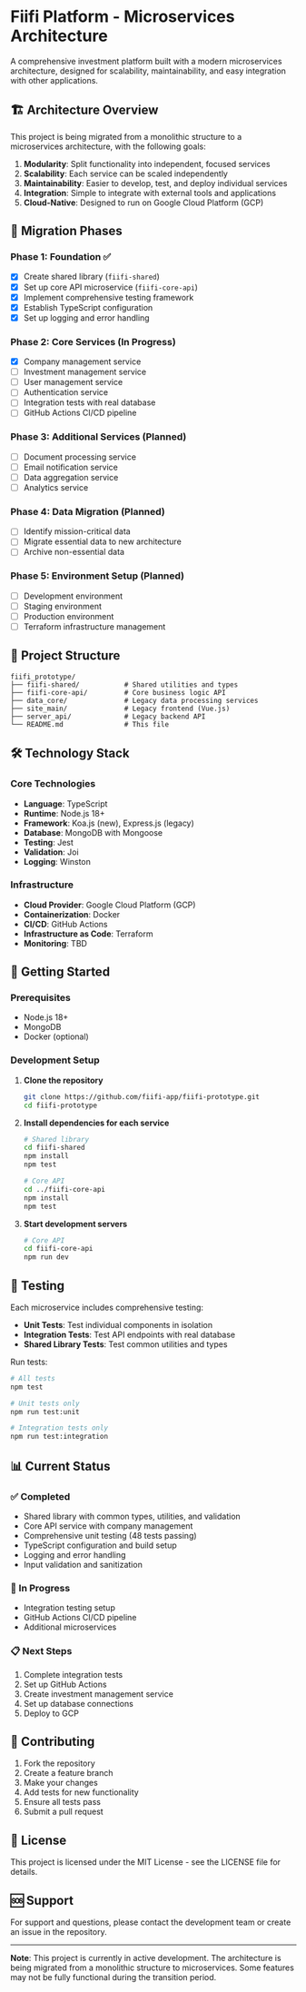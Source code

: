 # Fiifi Platform - Microservices Architecture

A comprehensive investment platform built with a modern microservices architecture, designed for scalability, maintainability, and easy integration with other applications.

## 🏗️ Architecture Overview

This project is being migrated from a monolithic structure to a microservices architecture, with the following goals:

1. **Modularity**: Split functionality into independent, focused services
2. **Scalability**: Each service can be scaled independently
3. **Maintainability**: Easier to develop, test, and deploy individual services
4. **Integration**: Simple to integrate with external tools and applications
5. **Cloud-Native**: Designed to run on Google Cloud Platform (GCP)

## 🚀 Migration Phases

### Phase 1: Foundation ✅
- [x] Create shared library (`fiifi-shared`)
- [x] Set up core API microservice (`fiifi-core-api`)
- [x] Implement comprehensive testing framework
- [x] Establish TypeScript configuration
- [x] Set up logging and error handling

### Phase 2: Core Services (In Progress)
- [x] Company management service
- [ ] Investment management service
- [ ] User management service
- [ ] Authentication service
- [ ] Integration tests with real database
- [ ] GitHub Actions CI/CD pipeline

### Phase 3: Additional Services (Planned)
- [ ] Document processing service
- [ ] Email notification service
- [ ] Data aggregation service
- [ ] Analytics service

### Phase 4: Data Migration (Planned)
- [ ] Identify mission-critical data
- [ ] Migrate essential data to new architecture
- [ ] Archive non-essential data

### Phase 5: Environment Setup (Planned)
- [ ] Development environment
- [ ] Staging environment
- [ ] Production environment
- [ ] Terraform infrastructure management

## 📁 Project Structure

```
fiifi_prototype/
├── fiifi-shared/           # Shared utilities and types
├── fiifi-core-api/         # Core business logic API
├── data_core/              # Legacy data processing services
├── site_main/              # Legacy frontend (Vue.js)
├── server_api/             # Legacy backend API
└── README.md               # This file
```

## 🛠️ Technology Stack

### Core Technologies
- **Language**: TypeScript
- **Runtime**: Node.js 18+
- **Framework**: Koa.js (new), Express.js (legacy)
- **Database**: MongoDB with Mongoose
- **Testing**: Jest
- **Validation**: Joi
- **Logging**: Winston

### Infrastructure
- **Cloud Provider**: Google Cloud Platform (GCP)
- **Containerization**: Docker
- **CI/CD**: GitHub Actions
- **Infrastructure as Code**: Terraform
- **Monitoring**: TBD

## 🚀 Getting Started

### Prerequisites
- Node.js 18+
- MongoDB
- Docker (optional)

### Development Setup

1. **Clone the repository**
   ```bash
   git clone https://github.com/fiifi-app/fiifi-prototype.git
   cd fiifi-prototype
   ```

2. **Install dependencies for each service**
   ```bash
   # Shared library
   cd fiifi-shared
   npm install
   npm test

   # Core API
   cd ../fiifi-core-api
   npm install
   npm test
   ```

3. **Start development servers**
   ```bash
   # Core API
   cd fiifi-core-api
   npm run dev
   ```

## 🧪 Testing

Each microservice includes comprehensive testing:

- **Unit Tests**: Test individual components in isolation
- **Integration Tests**: Test API endpoints with real database
- **Shared Library Tests**: Test common utilities and types

Run tests:
```bash
# All tests
npm test

# Unit tests only
npm run test:unit

# Integration tests only
npm run test:integration
```

## 📊 Current Status

### ✅ Completed
- Shared library with common types, utilities, and validation
- Core API service with company management
- Comprehensive unit testing (48 tests passing)
- TypeScript configuration and build setup
- Logging and error handling
- Input validation and sanitization

### 🔄 In Progress
- Integration testing setup
- GitHub Actions CI/CD pipeline
- Additional microservices

### 📋 Next Steps
1. Complete integration tests
2. Set up GitHub Actions
3. Create investment management service
4. Set up database connections
5. Deploy to GCP

## 🤝 Contributing

1. Fork the repository
2. Create a feature branch
3. Make your changes
4. Add tests for new functionality
5. Ensure all tests pass
6. Submit a pull request

## 📝 License

This project is licensed under the MIT License - see the LICENSE file for details.

## 🆘 Support

For support and questions, please contact the development team or create an issue in the repository.

---

**Note**: This project is currently in active development. The architecture is being migrated from a monolithic structure to microservices. Some features may not be fully functional during the transition period.

